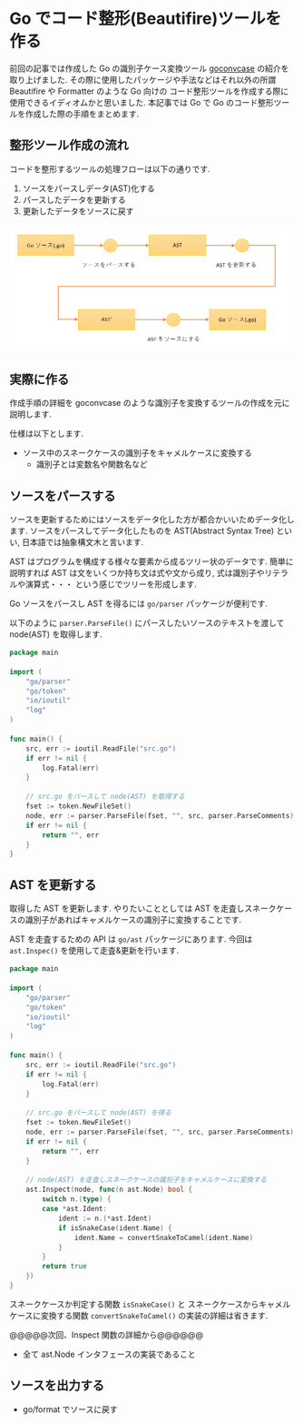 # Go でコード整形(Beautifire)ツールを作る
前回の記事では作成した Go の識別子ケース変換ツール [goconvcase][1] の紹介を取り上げました.
その際に使用したパッケージや手法などはそれ以外の所謂 Beautifire や Formatter のような Go 向けの
コード整形ツールを作成する際に使用できるイディオムかと思いました.
本記事では Go で Go のコード整形ツールを作成した際の手順をまとめます.

## 整形ツール作成の流れ
コードを整形するツールの処理フローは以下の通りです.
1. ソースをパースしデータ(AST)化する
1. パースしたデータを更新する
1. 更新したデータをソースに戻す

![DFD][2]

## 実際に作る
作成手順の詳細を goconvcase のような識別子を変換するツールの作成を元に説明します.

仕様は以下とします.
* ソース中のスネークケースの識別子をキャメルケースに変換する
    * 識別子とは変数名や関数名など

## ソースをパースする
ソースを更新するためにはソースをデータ化した方が都合かいいためデータ化します.
ソースをパースしてデータ化したものを AST(Abstract Syntax Tree) といい, 日本語では抽象構文木と言います.

AST はプログラムを構成する様々な要素から成るツリー状のデータです.
簡単に説明すれば AST は文をいくつか持ち文は式や文から成り, 式は識別子やリテラルや演算式・・・
という感じでツリーを形成します.

Go ソースをパースし AST を得るには `go/parser` パッケージが便利です.

以下のように `parser.ParseFile()` にパースしたいソースのテキストを渡して node(AST) を取得します.
```go
package main

import (
	"go/parser"
	"go/token"
	"io/ioutil"
	"log"
)

func main() {
	src, err := ioutil.ReadFile("src.go")
	if err != nil {
		log.Fatal(err)
	}

    // src.go をパースして node(AST) を取得する
	fset := token.NewFileSet()
	node, err := parser.ParseFile(fset, "", src, parser.ParseComments)
	if err != nil {
		return "", err
	}
}
```

## AST を更新する
取得した AST を更新します.
やりたいこととしては AST を走査しスネークケースの識別子があればキャメルケースの識別子に変換することです.

AST を走査するための API は `go/ast` パッケージにあります.
今回は `ast.Inspec()` を使用して走査&更新を行います.

```go
package main

import (
	"go/parser"
	"go/token"
	"io/ioutil"
	"log"
)

func main() {
	src, err := ioutil.ReadFile("src.go")
	if err != nil {
		log.Fatal(err)
	}

    // src.go をパースして node(AST) を得る
	fset := token.NewFileSet()
	node, err := parser.ParseFile(fset, "", src, parser.ParseComments)
	if err != nil {
		return "", err
	}

    // node(AST) を走査しスネークケースの識別子をキャメルケースに変換する
	ast.Inspect(node, func(n ast.Node) bool {
		switch n.(type) {
		case *ast.Ident:
			ident := n.(*ast.Ident)
			if isSnakeCase(ident.Name) {
				ident.Name = convertSnakeToCamel(ident.Name)
			}
		}
		return true
	})
}
```

スネークケースか判定する関数 `isSnakeCase()` と スネークケースからキャメルケースに変換する関数 `convertSnakeToCamel()`
の実装の詳細は省きます.

@@@@@次回、Inspect 関数の詳細から@@@@@@

* 全て ast.Node インタフェースの実装であること



## ソースを出力する

* go/format でソースに戻す

[1]:https://kita127.hatenablog.com/entry/2020/06/27/141442
[2]:https://github.com/kita127/kita127-blog/blob/master/20200708_creating_beautifire_in_go/images/go_bautifire.png
